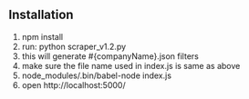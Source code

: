 ## Installation
1. npm install
2. run: python scraper_v1.2.py
3. this will generate #{companyName}.json filters
4. make sure the file name used in index.js is same as above
5. node_modules/.bin/babel-node index.js
6. open http://localhost:5000/
